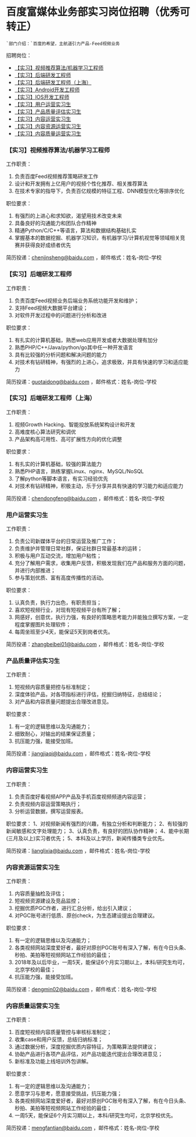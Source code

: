 # 百度富媒体业务部实习岗位招聘（优秀可转正）

    `部门介绍：`百度的希望，主航道引力产品-Feed视频业务

招聘岗位：
* [【实习】视频推荐算法/机器学习工程师](#【实习】视频推荐算法/机器学习工程师)
* [【实习】后端研发工程师](#【实习】后端研发工程师)
* [【实习】后端研发工程师（上海）](#【实习】后端研发工程师（上海）)
* [【实习】Android开发工程师](#【实习】Android开发工程师)
* [【实习】IOS开发工程师](#【实习】IOS开发工程师)
* [【实习】用户运营实习生](#用户运营实习生)
* [【实习】产品质量评估实习生](#产品质量评估实习生)
* [【实习】内容运营实习生](#内容运营实习生)
* [【实习】内容资源运营实习生](#内容资源运营实习生)
* [【实习】内容质量运营实习生](#内容质量运营实习生)

### 【实习】视频推荐算法/机器学习工程师
工作职责：
1. 负责百度Feed视频推荐策略研发工作
2. 设计和开发拥有上亿用户的视频个性化推荐、相关推荐算法
3. 在技术专家的指导下，负责百亿规模的特征工程、DNN模型优化等排序优化 

职位要求：
1. 有强烈的上进心和求知欲，渴望用技术改变未来
2. 具备良好的沟通能力和团队合作精神
3. 精通Python/C/C++等语言，算法和数据结构基础扎实
4. 掌握基本的数据挖掘、机器学习知识，有机器学习/计算机视觉等领域相关竞赛并获得良好成绩者优先

简历投递：chenjinsheng@baidu.com ，邮件格式：姓名-岗位-学校

### 【实习】后端研发工程师
工作职责：
1. 负责百度Feed视频业务后端业务系统功能开发和维护；
2. 支持Feed视频大数据平台建设；
3. 对软件开发过程中的问题进行分析和改进  

职位要求：
1. 有扎实的计算机基础，熟悉web应用开发或者大数据处理有加分
2. 熟悉PHP/C++/Java/python/go其中任一种开发语言
3. 具有比较强的分析问题和解决问题的能力
4. 对技术有钻研精神，有强烈的上进心，追求极致，并具有快速的学习和适应能力

简历投递：guotaidong@baidu.com ，邮件格式：姓名-岗位-学校

### 【实习】后端研发工程师（上海）
工作职责：
1. 视频Growth Hacking、智能投放系统架构设计和开发  
2. 高难度核心算法研究和调优  
3. 产品架构高可用性、高可扩展性方向的优化调整  

职位要求：
1. 有扎实的计算机基础，较强的算法能力 
2. 熟悉PHP语言，熟练掌握Linux、nginx、MySQL/NoSQL 
3. 了解python等脚本语言，有实习经验优先 
4. 对技术有钻研精神，积极主动，乐于分享并具有快速的学习能力和适应能力 

简历投递：chendongfeng@baidu.com ，邮件格式：姓名-岗位-学校

### 用户运营实习生
工作职责：
1.  负责公司新媒体平台的日常运营及推广工作；
2.  负责维护并管理日常社群，保证社群日常最基本的运转；
3.  积极与用户互动交流，增加用户粘性；
4.  充分了解用户需求，收集用户反馈，积极发现我们在产品和服务方面的问题，并进行内部推进；
5.  参与策划优质、富有高度传播性的活动。

职位要求：
1.  认真负责，执行力出色，有职责担当；
2.  喜欢短视频行业，对现有短视频平台有所了解；
3.  网感好，创意优，执行力强，有良好的策略思考能力并能独立撰写方案，一定程度掌握图片处理软件；
4.  每周坐班至少4天，能保证5天到岗者优先。

简历投递：zhangbeibei01@baidu.com ，邮件格式：姓名-岗位-学校

### 产品质量评估实习生
工作职责：
1. 短视频内容质量把控与标准制定；
2. 深度体验产品，对各项指标进行评估，挖掘归纳特征，总结结论；
3. 对产品和内容质量问题提出合理改进意见。

职位要求：
1. 有一定的逻辑思维以及沟通能力；
2. 细致耐心，对输出的结果保证质量；
3. 抗压能力强，能接受加班。

简历投递：jiangjiaqi@baidu.com ，邮件格式：姓名-岗位-学校

### 内容运营实习生
工作职责：
1. 负责百度好看视频APP产品及手机百度视频频道内容运营；
2. 负责视频内容运营策略执行；
3. 分析运营数据，撰写运营报表。

职位要求：
1、对视频新闻有强烈的兴趣，有独立分析和判断能力；
2、有较强的新闻敏感和文字处理能力；
3、认真负责，有良好的团队协作精神；
4、能中长期(三月及以上)实习者优先；
5、本科及以上学历，新闻传播类专业优先。

简历投递：lianglixia@baidu.com ，邮件格式：姓名-岗位-学校

### 内容资源运营实习生
工作职责：
1. 内容质量抽检及评估；
2. 短视频资源建设及竞品监控；
3. 挖掘优质PGC作者，进行汇总分析，给出引入建议；
4. 对PGC账号进行低质、原创check，为生态建设提出合理建议。

职位要求：
1. 有一定的逻辑思维以及沟通能力；
2. 各类视频网站深度爱好者，最好对原创PGC账号有深入了解，有在今日头条、秒拍、美拍等短视频网站工作经验的最佳；
3. 2018年及以后毕业，一周5天，能保证6个月实习期以上，本科/研究生均可，北京学校的最佳；
4. 抗压能力强，能接受加班。

简历投递：dengmin02@baidu.com ，邮件格式：姓名-岗位-学校

### 内容质量运营实习生
工作职责：
1. 百度短视频内容质量管控与审核标准制定；
2. 收集case和用户反馈，总结归纳标准；
3. 通过数据分析，深度挖掘优质内容特征，为策略算法提供建议；
4. 协助产品进行各项产品评估，对产品功能迭代提出合理改进意见；
5. 新标准及功能上线培训外包讲解。

职位要求：
1. 有一定的逻辑思维以及沟通能力；
2. 愿意学习与思考，愿意接受挑战，抗压能力强；
3. 各类视频网站深度爱好者，最好对原创PGC账号有深入了解，有在今日头条、秒拍、美拍等短视频网站工作经验的最佳；
4. 一周5天，能保证6个月实习期以上，本科/研究生均可，北京学校优先。

简历投递：mengfantian@baidu.com ，邮件格式：姓名-岗位-学校

